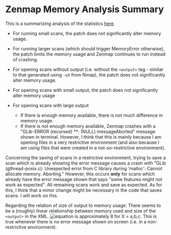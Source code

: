 Zenmap Memory Analysis Summary
==============================

This is a summarizing analysis of the statistics [here](https://github.com/jaybosamiya/Nmap-Tests/blob/master/Memory-Analysis/Memory%20Analysis.md).

+ For running small scans, the patch does not significantly alter memory usage.
+ For running larger scans (which should trigger MemoryError otherwise), the patch limits the memory usage and Zenmap continues to run instead of crashing.

+ For opening scans without output (i.e. without the `<output>` tag - similar to that generated using `-oX` from Nmap), the patch does not significantly alter memory usage.
+ For opening scans with small output, the patch does not significantly alter memory usage
+ For opening scans with large output
  + If there is enough memory available, there is not much difference in memory usage.
  + If there is not enough memory available, Zenmap crashes with a "GLib-ERROR (recursed) **: (NULL) messageAborted" message shown in terminal. However, I think that this is mainly because I am opening files in a very restrictive environment (and also because I am using files that were created in a not-so-restrictive environment).

Concerning the saving of scans in a restrictive environment, trying to save a scan which is already showing the error message causes a crash with "GLib (gthread-posix.c): Unexpected error from C library during 'malloc': Cannot allocate memory.  Aborting."
However, this occurs **only** for scans which already have the error message shown that says "some features might not work as expected". All remaining scans work and save as expected.
As for this, I think that a minor change might be necessary in the code that saves scans. I will work on this.

Regarding the relation of size of output to memory usage:
There seems to be a (roughly) linear relationship between memory used and size of the `<output>` in the XML. 
![equation](http://i57.tinypic.com/j5ckdc.png) is approximately 8 for X = a,b,c. This is true whenever there is no error message shown on screen (i.e. in a non-restrictive environment).
